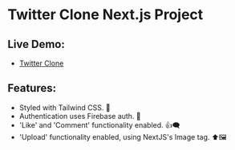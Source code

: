# Twitter Clone Next.js Project

## Live Demo:

- [Twitter Clone](https://twitter-clone-ajfm88.vercel.app)

## Features:

- Styled with Tailwind CSS. 🎨
- Authentication uses Firebase auth. 🔐
- 'Like' and 'Comment' functionality enabled. 👍🗨️
- 'Upload' functionality enabled, using NextJS's Image tag. ⬆️🖼️
